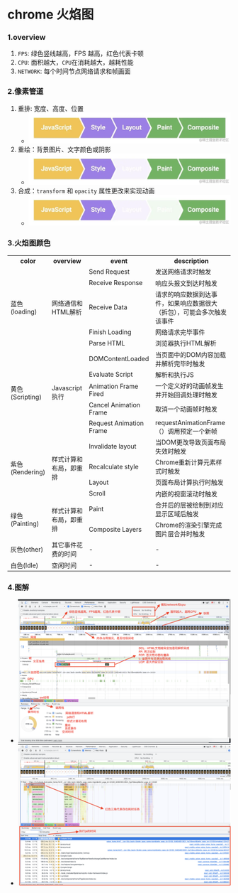 # chrome 火焰图

### 1.overview

1. `FPS`: 绿色竖线越高，FPS 越高，红色代表卡顿
2. `CPU`: 面积越大，`CPU`在消耗越大，越耗性能
3. `NETWORK`: 每个时间节点网络请求和帧画面

### 2.像素管道

1. 重排: 宽度、高度、位置
    - ![render](https://github.com/bearnew/picture/blob/master/markdown_v2/2022/chrome%20devtools/render.png?raw=true)
2. 重绘：背景图片、文字颜色或阴影
    - ![paint](https://github.com/bearnew/picture/blob/master/markdown_v2/2022/chrome%20devtools/paint.png?raw=true)
3. 合成：`transform` 和 `opacity` 属性更改来实现动画
    - ![composite](https://github.com/bearnew/picture/blob/master/markdown_v2/2022/chrome%20devtools/composite.png?raw=true)

### 3.火焰图颜色

<table>
    <tr>
        <th>color</th><th>overview</th><th>event</th><th>description</th>
    </tr>
    <tr>
        <td rowspan="5">蓝色(loading)</td><td rowspan="5">网络通信和HTML解析</td><td>Send Request</td><td>发送网络请求时触发</td>
    </tr>
    <tr>
        <td>Receive Response</td><td>响应头报文到达时触发</td>
    </tr>
    <tr>
        <td>Receive Data</td><td>请求的响应数据到达事件，如果响应数据很大（拆包），可能会多次触发该事件</td>
    </tr>
    <tr>
        <td>Finish Loading</td><td>网络请求完毕事件</td>
    </tr>
    <tr>
        <td>Parse HTML</td><td>浏览器执行HTML解析</td>
    </tr>
    <tr>
        <td rowspan="5">黄色(Scripting)</td><td rowspan="5">Javascript执行</td><td>DOMContentLoaded</td><td>当页面中的DOM内容加载并解析完毕时触发</td>
    </tr>
    <tr>
        <td>Evaluate Script</td><td>解析和执行JS</td>
    </tr>
    <tr>
        <td>Animation Frame Fired</td><td>一个定义好的动画帧发生并开始回调处理时触发</td>
    </tr>
    <tr>
        <td>Cancel Animation Frame</td><td>取消一个动画帧时触发</td>
    </tr>
    <tr>
        <td>Request Animation Frame	</td><td>requestAnimationFrame（）调用预定一个新帧</td>
    </tr>
    <tr>
        <td rowspan="4">紫色(Rendering)</td><td rowspan="4">样式计算和布局，即重排</td><td>Invalidate layout</td><td>当DOM更改导致页面布局失效时触发</td>
    </tr>
    <tr>
        <td>Recalculate style</td><td>Chrome重新计算元素样式时触发</td>
    </tr>
    <tr>
        <td>Layout</td><td>页面布局计算执行时触发</td>
    </tr>
    <tr>
        <td>Scroll</td><td>内嵌的视窗滚动时触发</td>
    </tr>
    <tr>
        <td rowspan="2">绿色(Painting)</td><td rowspan="2">样式计算和布局，即重排</td><td>Paint</td><td>合并后的层被绘制到对应显示区域后触发</td>
    </tr>
    <tr>
        <td>Composite Layers</td><td>Chrome的渲染引擎完成图片层合并时触发</td>
    </tr>
    <tr>
        <td rowspan="1">灰色(other)</td><td rowspan="1">其它事件花费的时间</td><td>-</td><td>-</td>
    </tr>
    <tr>
        <td rowspan="1">白色(Idle)</td><td rowspan="1">空闲时间</td><td>-</td><td>-</td>
    </tr>
</table>

### 4.图解

-   ![performance](https://github.com/bearnew/picture/blob/master/markdown_v2/2022/chrome%20devtools/chrome_performance.png?raw=true)
-   ![js_time](https://github.com/bearnew/picture/blob/master/markdown_v2/2022/chrome%20devtools/chrome_performance_js_time.png?raw=true)
